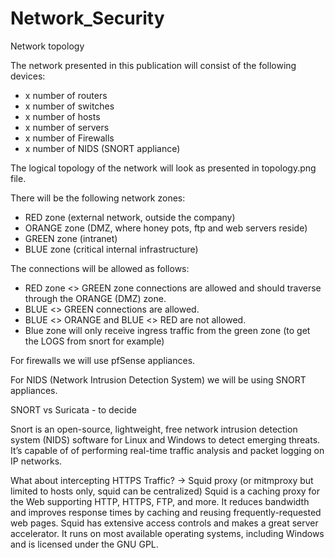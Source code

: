 # Network_Security

Network topology


The network presented in this publication will consist of the following devices:
- x number of routers</br>
- x number of switches
- x number of hosts
- x number of servers
- x number of Firewalls
- x number of NIDS (SNORT appliance)

The logical topology of the network will look as presented in topology.png file.

There will be the following network zones:
- RED zone (external network, outside the company)
- ORANGE zone (DMZ, where honey pots, ftp and web servers reside)
- GREEN zone (intranet)
- BLUE zone (critical internal infrastructure)

The connections will be allowed as follows:  

- RED zone <> GREEN zone connections are allowed and should traverse through the ORANGE (DMZ) zone. 
- BLUE <> GREEN connections are allowed.
- BLUE <> ORANGE and BLUE <> RED are not allowed. 
- Blue zone will only receive ingress traffic from the green zone (to get the LOGS from snort for example)

For firewalls we will use pfSense appliances. 

For NIDS (Network Intrusion Detection System) we will be using SNORT appliances. 

SNORT vs Suricata - to decide

Snort is an open-source, lightweight, free network intrusion detection system (NIDS) software for Linux and Windows to detect emerging threats. It’s capable of of performing real-time traffic analysis and packet logging on IP networks.

What about intercepting HTTPS Traffic? -> Squid proxy (or mitmproxy but limited to hosts only, squid can be centralized)
Squid is a caching proxy for the Web supporting HTTP, HTTPS, FTP, and more. It reduces bandwidth and improves response times by caching and reusing frequently-requested web pages. Squid has extensive access controls and makes a great server accelerator. It runs on most available operating systems, including Windows and is licensed under the GNU GPL.
